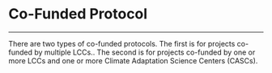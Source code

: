 # Co-Funded Protocol

---

There are two types of co-funded protocols. The first is for projects co-funded by multiple LCCs.. The second is for projects co-funded by one or more LCCs and one or more Climate Adaptation Science Centers \(CASCs\).

